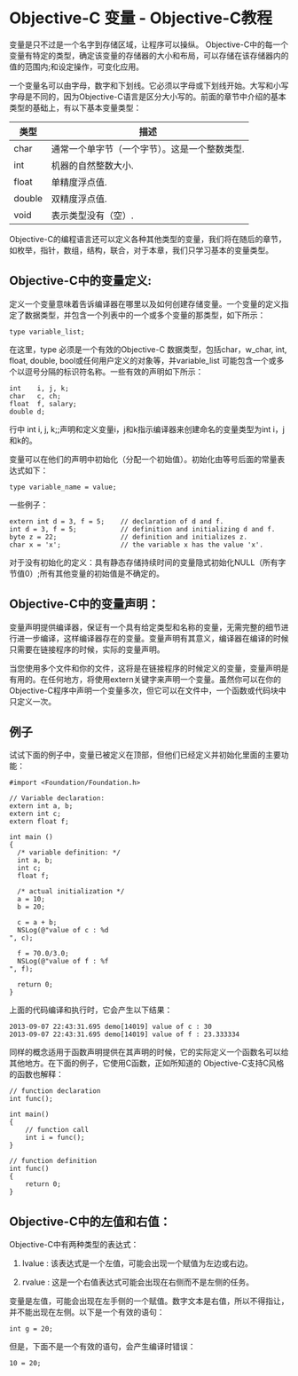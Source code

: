 # Objective-C 变量 - Objective-C教程

变量是只不过是一个名字到存储区域，让程序可以操纵。 Objective-C中的每一个变量有特定的类型，确定该变量的存储器的大小和布局，可以存储在该存储器内的值的范围内;和设定操作，可变化应用。

一个变量名可以由字母，数字和下划线。它必须以字母或下划线开始。大写和小写字母是不同的，因为Objective-C语言是区分大小写的。前面的章节中介绍的基本类型的基础上，有以下基本变量类型：

| 类型 | 描述 |
| --- | --- |
| char | 通常一个单字节（一个字节）。这是一个整数类型. |
| int | 机器的自然整数大小. |
| float | 单精度浮点值. |
| double | 双精度浮点值. |
| void | 表示类型没有（空）. |

Objective-C的编程语言还可以定义各种其他类型的变量，我们将在随后的章节，如枚举，指针，数组，结构，联合，对于本章，我们只学习基本的变量类型。

## Objective-C中的变量定义:

定义一个变量意味着告诉编译器在哪里以及如何创建存储变量。一个变量的定义指定了数据类型，并包含一个列表中的一个或多个变量的那类型，如下所示：

```
type variable_list;
```

在这里，type 必须是一个有效的Objective-C 数据类型，包括char，w_char, int, float, double, bool或任何用户定义的对象等，并variable_list 可能包含一个或多个以逗号分隔的标识符名称。一些有效的声明如下所示：

```
int    i, j, k;
char   c, ch;
float  f, salary;
double d;
```

行中 int i, j, k;;声明和定义变量i，j和k指示编译器来创建命名的变量类型为int i，j和k的。

变量可以在他们的声明中初始化（分配一个初始值）。初始化由等号后面的常量表达式如下：

```
type variable_name = value;
```

一些例子：

```
extern int d = 3, f = 5;    // declaration of d and f. 
int d = 3, f = 5;           // definition and initializing d and f. 
byte z = 22;                // definition and initializes z. 
char x = 'x';               // the variable x has the value 'x'.
```

对于没有初始化的定义：具有静态存储持续时间的变量隐式初始化NULL（所有字节值0）;所有其他变量的初始值是不确定的。

## Objective-C中的变量声明：

变量声明提供编译器，保证有一个具有给定类型和名称的变量，无需完整的细节进行进一步编译，这样编译器存在的变量。变量声明有其意义，编译器在编译的时候只需要在链接程序的时候，实际的变量声明。

当您使用多个文件和你的文件，这将是在链接程序的时候定义的变量，变量声明是有用的。在任何地方，将使用extern关键字来声明一个变量。虽然你可以在你的Objective-C程序中声明一个变量多次，但它可以在文件中，一个函数或代码块中只定义一次。

## 例子

试试下面的例子中，变量已被定义在顶部，但他们已经定义并初始化里面的主要功能：

```
#import <Foundation/Foundation.h>

// Variable declaration:
extern int a, b;
extern int c;
extern float f;

int main ()
{
  /* variable definition: */
  int a, b;
  int c;
  float f;

  /* actual initialization */
  a = 10;
  b = 20;

  c = a + b;
  NSLog(@"value of c : %d 
", c);

  f = 70.0/3.0;
  NSLog(@"value of f : %f 
", f);

  return 0;
}
```

上面的代码编译和执行时，它会产生以下结果：

```
2013-09-07 22:43:31.695 demo[14019] value of c : 30 
2013-09-07 22:43:31.695 demo[14019] value of f : 23.333334 

```

同样的概念适用于函数声明提供在其声明的时候，它的实际定义一个函数名可以给其他地方。在下面的例子，它使用C函数，正如所知道的 Objective-C支持C风格的函数也解释：

```
// function declaration
int func();

int main()
{
    // function call
    int i = func();
}

// function definition
int func()
{
    return 0;
}
```

## Objective-C中的左值和右值：

Objective-C中有两种类型的表达式：

1.  lvalue : 该表达式是一个左值，可能会出现一个赋值为左边或右边。

2.  rvalue : 这是一个右值表达式可能会出现在右侧而不是左侧的任务。

变量是左值，可能会出现在左手侧的一个赋值。数字文本是右值，所以不得指让，并不能出现在左侧。以下是一个有效的语句：

```
int g = 20;
```

但是，下面不是一个有效的语句，会产生编译时错误：

```
10 = 20;
```

 